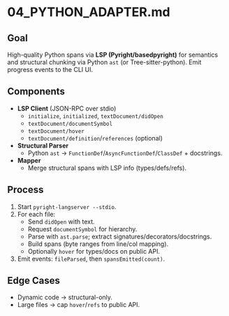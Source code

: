 # 04_PYTHON_ADAPTER.md

## Goal
High-quality Python spans via **LSP (Pyright/basedpyright)** for semantics and structural chunking via Python `ast` (or Tree-sitter-python). Emit progress events to the CLI UI.

## Components
- **LSP Client** (JSON-RPC over stdio)
  - `initialize`, `initialized`, `textDocument/didOpen`
  - `textDocument/documentSymbol`
  - `textDocument/hover`
  - `textDocument/definition`/`references` (optional)
- **Structural Parser**
  - Python `ast` → `FunctionDef`/`AsyncFunctionDef`/`ClassDef` + docstrings.
- **Mapper**
  - Merge structural spans with LSP info (types/defs/refs).

## Process
1) Start `pyright-langserver --stdio`.  
2) For each file:
   - Send `didOpen` with text.
   - Request `documentSymbol` for hierarchy.
   - Parse with `ast.parse`; extract signatures/decorators/docstrings.
   - Build spans (byte ranges from line/col mapping).
   - Optionally `hover` for types/docs on public API.
3) Emit events: `fileParsed`, then `spansEmitted(count)`.

## Edge Cases
- Dynamic code → structural-only.  
- Large files → cap `hover`/`refs` to public API.

